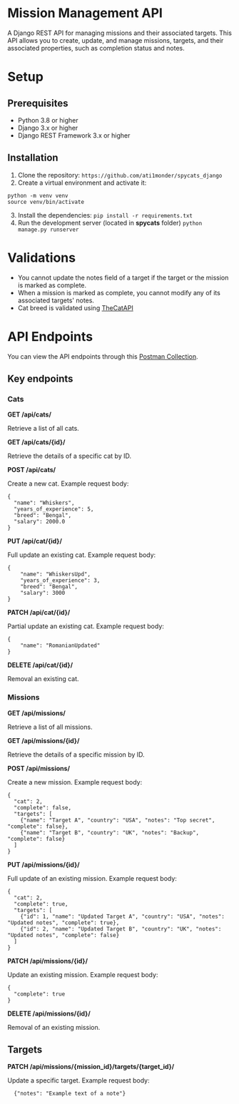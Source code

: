 # Mission Management API
A Django REST API for managing missions and their associated targets. This API allows you to create, update, and manage missions, targets, and their associated properties, such as completion status and notes.
# Setup
## Prerequisites
- Python 3.8 or higher
- Django 3.x or higher
- Django REST Framework 3.x or higher
## Installation
1. Clone the repository:
```https://github.com/ati1monder/spycats_django```
2. Create a virtual environment and activate it:
```
python -m venv venv
source venv/bin/activate
```
3. Install the dependencies:
```pip install -r requirements.txt```
4. Run the development server (located in **spycats** folder)
```python manage.py runserver```
# Validations
- You cannot update the notes field of a target if the target or the mission is marked as complete.
- When a mission is marked as complete, you cannot modify any of its associated targets' notes.
- Cat breed is validated using [TheCatAPI](https://api.thecatapi.com/v1/breeds)

# API Endpoints
You can view the API endpoints through this [Postman Collection](https://www.postman.com/atimonder1/public-workspace/collection/pj0031u/mission-and-cat-api?action=share&creator=39853894).
## Key endpoints

### Cats

**GET /api/cats/**

Retrieve a list of all cats.

**GET /api/cats/{id}/**

Retrieve the details of a specific cat by ID.

**POST /api/cats/**

Create a new cat. Example request body:
```
{
  "name": "Whiskers",
  "years_of_experience": 5,
  "breed": "Bengal",
  "salary": 2000.0
}
```

**PUT /api/cat/{id}/**

Full update an existing cat. Example request body:

```
{
    "name": "WhiskersUpd",
    "years_of_experience": 3,
    "breed": "Bengal",
    "salary": 3000
}
```

**PATCH /api/cat/{id}/**

Partial update an existing cat. Example request body:

```
{
    "name": "RomanianUpdated"
}
```

**DELETE /api/cat/{id}/**

Removal an existing cat.

### Missions

**GET /api/missions/**

Retrieve a list of all missions.

**GET /api/missions/{id}/**

Retrieve the details of a specific mission by ID.

**POST /api/missions/**

Create a new mission. Example request body:
```
{
  "cat": 2,
  "complete": false,
  "targets": [
    {"name": "Target A", "country": "USA", "notes": "Top secret", "complete": false},
    {"name": "Target B", "country": "UK", "notes": "Backup", "complete": false}
  ]
}
```

**PUT /api/missions/{id}/**

Full update of an existing mission. Example request body:

```
{
  "cat": 2,
  "complete": true,
  "targets": [
    {"id": 1, "name": "Updated Target A", "country": "USA", "notes": "Updated notes", "complete": true},
    {"id": 2, "name": "Updated Target B", "country": "UK", "notes": "Updated notes", "complete": false}
  ]
}
```

**PATCH /api/missions/{id}/**

Update an existing mission. Example request body:

```
{
  "complete": true
}
```

**DELETE /api/missions/{id}/**

Removal of an existing mission.

## Targets

**PATCH /api/missions/{mission_id}/targets/{target_id}/**

Update a specific target. Example request body:
```
  {"notes": "Example text of a note"}
```
